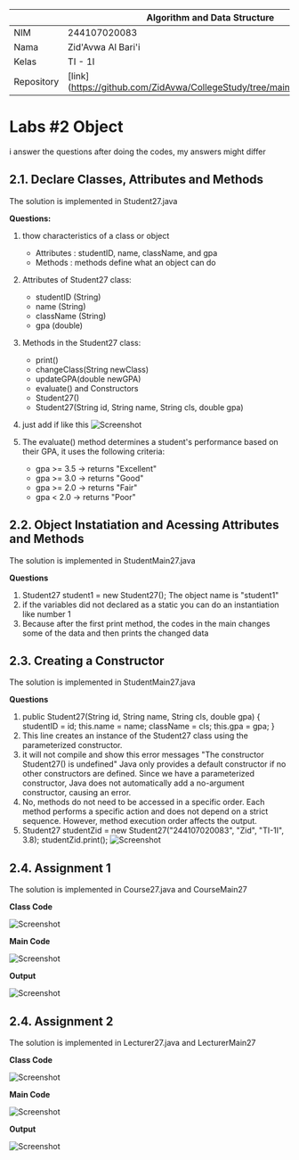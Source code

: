 |  | Algorithm and Data Structure |
|--|--|
| NIM |  244107020083|
| Nama |  Zid'Avwa Al Bari'i |
| Kelas | TI - 1I |
| Repository | [link] (https://github.com/ZidAvwa/CollegeStudy/tree/main/2ndSemester) |

# Labs #2 Object
i answer the questions after doing the codes, my answers might differ
## 2.1. Declare Classes, Attributes and Methods

The solution is implemented in Student27.java

**Questions:**
1. thow characteristics of a class or object
    - Attributes : studentID, name, className, and gpa
    - Methods : methods define what an object can do
2.  Attributes of Student27 class:
    - studentID (String)
    - name (String)
    - className (String)
    - gpa (double)
3. Methods in the Student27 class:
    - print()
    - changeClass(String newClass)
    - updateGPA(double newGPA)
    - evaluate()
    and Constructors 
    - Student27() 
    - Student27(String id, String name, String cls, double gpa)
4. just add if like this
![Screenshot](img/1,4.png)

5. The evaluate() method determines a student's performance based on their GPA, it uses the following criteria:
    - gpa >= 3.5 → returns "Excellent"
    - gpa >= 3.0 → returns "Good"
    - gpa >= 2.0 → returns "Fair"
    - gpa < 2.0 → returns "Poor"

## 2.2. Object Instatiation and Acessing Attributes and Methods

The solution is implemented in StudentMain27.java

**Questions**
1. Student27 student1 = new Student27();
    The object name is "student1"
2. if the variables did  not declared as a static you can do an instantiation like number 1 
3. Because after the first print method, the codes in the main changes some of the data and then prints the changed data

## 2.3. Creating a Constructor

The solution is implemented in StudentMain27.java

**Questions**
1. public Student27(String id, String name, String cls, double gpa) {
    studentID = id;
    this.name = name;
    className = cls;
    this.gpa = gpa;
}
2. This line creates an instance of the Student27 class using the parameterized constructor.
3. it will not compile and show this error messages
    "The constructor Student27() is undefined"
    Java only provides a default constructor if no other constructors are defined. Since we have a parameterized constructor, Java does not automatically add a no-argument constructor, causing an error.
4. No, methods do not need to be accessed in a specific order. Each method performs a specific action and does not depend on a strict sequence. However, method execution order affects the output.
5. Student27 studentZid = new Student27("244107020083", "Zid", "TI-1I", 3.8);
    studentZid.print();
![Screenshot](img/3,5.png)


## 2.4. Assignment 1

The solution is implemented in Course27.java and CourseMain27

**Class Code**

![Screenshot](img/Course27.png)

**Main Code**

![Screenshot](img/CourseMain27.png)

**Output**

![Screenshot](img/CourseRslt27.png)

## 2.4. Assignment 2

The solution is implemented in Lecturer27.java and LecturerMain27

**Class Code**

![Screenshot](img/Lecturer27.png)

**Main Code**

![Screenshot](img/LecturerMain27.png)

**Output**

![Screenshot](img/LecturerRslt27.png)